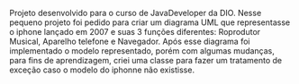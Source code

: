 Projeto desenvolvido para o curso de JavaDeveloper da DIO. Nesse pequeno projeto foi pedido para criar um diagrama UML que representasse o iphone lançado em 2007 e suas 3 funções diferentes: Roprodutor Musical, Aparelho telefone e Navegador.
Após esse diagrama foi implementado o modelo representado, porém com algumas mudanças, para fins de aprendizagem, criei uma classe para fazer um tratamento de exceção caso o modelo do iphonne não existisse. 
